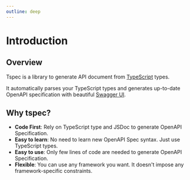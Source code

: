```yaml
---
outline: deep
---
```


# Introduction

## Overview

Tspec is a library to generate API document from [TypeScript](https://www.typescriptlang.org/) types.

It automatically parses your TypeScript types and generates up-to-date OpenAPI specification with beautiful [Swagger UI](https://swagger.io/tools/swagger-ui/).


## Why tspec?

- **Code First**: Rely on TypeScript type and JSDoc to generate OpenAPI Specification.
- **Easy to learn**: No need to learn new OpenAPI Spec syntax. Just use TypeScript types.
- **Easy to use**: Only few lines of code are needed to generate OpenAPI Specification.
- **Flexible**: You can use any framework you want. It doesn't impose any framework-specific constraints.
